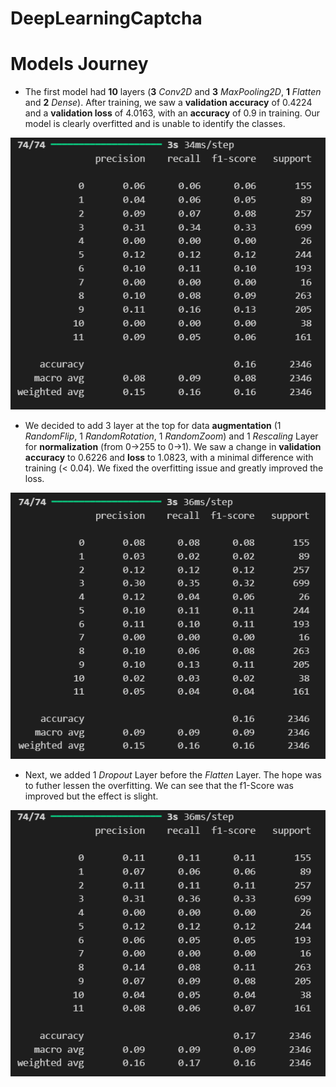 # DeepLearningCaptcha

# Models Journey
- The first model had **10** layers (**3** *Conv2D* and **3** *MaxPooling2D*, **1** *Flatten* and **2** *Dense*). After training, we saw a **validation accuracy** of 0.4224 and a **validation loss** of 4.0163, with an **accuracy** of 0.9 in training. Our model is clearly overfitted and is unable to identify the classes.

![Simple](photos/Simple.png)

- We decided to add 3 layer at the top for data **augmentation** (1 *RandomFlip*, 1 *RandomRotation*, 1 *RandomZoom*) and 1 *Rescaling* Layer for **normalization** (from 0->255 to 0->1). We saw a change in **validation accuracy** to 0.6226 and **loss** to 1.0823, with a minimal difference with training (< 0.04). We fixed the overfitting issue and greatly improved the loss.

![Augmentation&Normalization-Conv2D](photos/Augmentation&Normalization-Conv2D.png)

- Next, we added 1 *Dropout* Layer before the *Flatten* Layer. The hope was to futher lessen the overfitting. We can see that the f1-Score was improved but the effect is slight.

![Dropout-Conv2D](photos/Dropout-Conv2D.png)